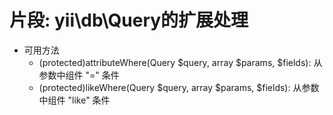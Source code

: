 # 片段: yii\db\Query的扩展处理

- 可用方法
    - (protected)attributeWhere(Query $query, array $params, $fields): 从参数中组件 "=" 条件
    - (protected)likeWhere(Query $query, array $params, $fields): 从参数中组件 "like" 条件
